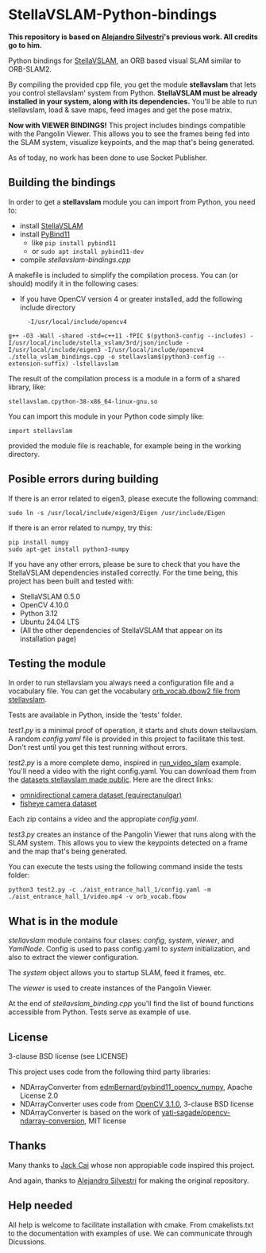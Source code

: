 # StellaVSLAM-Python-bindings
**This repository is based on [Alejandro Silvestri](https://github.com/AlejandroSilvestri)'s previous work. All credits go to him.**

Python bindings for [StellaVSLAM](https://github.com/stella-cv/stella_vslam), an ORB based visual SLAM similar to ORB-SLAM2.

By compiling the provided cpp file, you get the module **stellavslam** that lets you control stellavslam' system from Python. **StellaVSLAM must be already installed in your system, along with its dependencies.** You'll be able to run stellavslam, load & save maps, feed images and get the pose matrix.

**Now with VIEWER BINDINGS!** This project includes bindings compatible with the Pangolin Viewer. This allows you to see the frames being fed into the SLAM system, visualize keypoints, and the map that's being generated.

As of today, no work has been done to use Socket Publisher. 

## Building the bindings
In order to get a **stellavslam** module you can import from Python, you need to:

* install [StellaVSLAM](https://stella-cv.readthedocs.io/en/latest/installation.html#chapter-installation)
* install [PyBind11](https://github.com/pybind/pybind11)
  * like ```pip install pybind11```
  * or ```sudo apt install pybind11-dev```
* compile _stellavslam-bindings.cpp_ 

A makefile is included to simplify the compilation process. You can (or should) modify it in the following cases:

* If you have OpenCV version 4 or greater installed, add the following include directory

        -I/usr/local/include/opencv4

```
g++ -O3 -Wall -shared -std=c++11 -fPIC $(python3-config --includes) -I/usr/local/include/stella_vslam/3rd/json/include -I/usr/local/include/eigen3 -I/usr/local/include/opencv4 ./stella_vslam_bindings.cpp -o stellavslam$(python3-config --extension-suffix) -lstellavslam
```

The result of the compilation process is a module in a form of a shared library, like:

    stellavslam.cpython-38-x86_64-linux-gnu.so

You can import this module in your Python code simply like:

    import stellavslam
    
provided the module file is reachable, for example being in the working directory.

## Posible errors during building

If there is an error related to eigen3, please execute the following command:

    sudo ln -s /usr/local/include/eigen3/Eigen /usr/include/Eigen

If there is an error related to numpy, try this:

    pip install numpy
    sudo apt-get install python3-numpy

If you have any other errors, please be sure to check that you have the StellaVSLAM dependencies installed correctly. For the time being, this project has been built and tested with:
* StellaVSLAM 0.5.0
* OpenCV 4.10.0
* Python 3.12
* Ubuntu 24.04 LTS
* (All the other dependencies of StellaVSLAM that appear on its installation page)

## Testing the module

In order to run stellavslam you always need a configuration file and a vocabulary file. You can get the vocabulary [orb_vocab.dbow2 file from stellavslam](https://github.com/StellaVSLAM-Community/DBoW2_orb_vocab).

Tests are available in Python, inside the 'tests' folder.

_test1.py_ is a minimal proof of operation, it starts and shuts down stellavslam.  A random _config.yaml_ file is provided in this project to facilitate this test.  Don't rest until you get this test running without errors.

_test2.py_ is a more complete demo, inspired in [run_video_slam](https://github.com/stella-cv/stella_vslam/blob/main/example/run_video_slam.cc) example.  You'll need a video with the right config.yaml.  You can download them from the [datasets stellavslam made public](https://stella-cv.readthedocs.io/en/latest/example.html#section-example-standard-datasets). Here are the direct links:

* [omnidirectional camera dataset (equirectanulgar)](https://drive.google.com/drive/folders/1A_gq8LYuENePhNHsuscLZQPhbJJwzAq4)
* [fisheye camera dataset](https://drive.google.com/drive/folders/1SVDsgz-ydm1pAbrdmhRQTmWhJnUl_xr8)

Each zip contains a video and the appropiate _config.yaml_.

_test3.py_ creates an instance of the Pangolin Viewer that runs along with the SLAM system. This allows you to view the keypoints detected on a frame and the map that's being generated.

You can execute the tests using the following command inside the tests folder:

    python3 test2.py -c ./aist_entrance_hall_1/config.yaml -m ./aist_entrance_hall_1/video.mp4 -v orb_vocab.fbow


## What is in the module
_stellavslam_ module contains four clases: _config_, _system_, _viewer_, and _YamlNode_. Config is used to pass config.yaml to _system_ initialization, and also to extract the viewer configuration. 

The _system_ object allows you to startup SLAM, feed it frames, etc. 

The _viewer_ is used to create instances of the Pangolin Viewer.

At the end of _stellavslam_binding.cpp_ you'll find the list of bound functions accessible from Python.  Tests serve as example of use.

## License
3-clause BSD license (see LICENSE)

This project uses code from the following third party libraries:

* NDArrayConverter from [edmBernard/pybind11_opencv_numpy](https://github.com/edmBernard/pybind11_opencv_numpy), Apache License 2.0
* NDArrayConverter uses code from [OpenCV 3.1.0](https://github.com/opencv/opencv/tree/3.1.0), 3-clause BSD license
* NDArrayConverter is based on the work of [yati-sagade/opencv-ndarray-conversion](https://github.com/yati-sagade/opencv-ndarray-conversion), MIT license

## Thanks
Many thanks to [Jack Cai](https://github.com/JackCai1206/stellavslam/blob/master/python/bindings.cc) whose non appropiable code inspired this project.

And again, thanks to [Alejandro Silvestri](https://github.com/AlejandroSilvestri) for making the original repository.

## Help needed
All help is welcome to facilitate installation with cmake.  From cmakelists.txt to the documentation with examples of use.
We can communicate through Dicussions.
